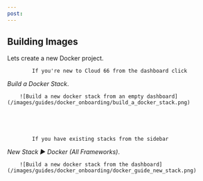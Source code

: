 ```yaml
---
post: 
---
```


## Building Images

Lets create a new Docker project.



    


            If you're new to Cloud 66 from the dashboard click  
 _Build a Docker Stack_.

        ![Build a new docker stack from an empty dashboard](/images/guides/docker_onboarding/build_a_docker_stack.png)
    




            If you have existing stacks from the sidebar  
 _New Stack &#9658; Docker (All Frameworks)_.

        ![Build a new docker stack from the dashboard](/images/guides/docker_onboarding/docker_guide_new_stack.png)
    




